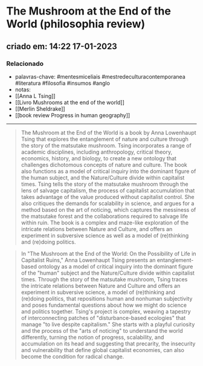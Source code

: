 # The Mushroom at the End of the World (philosophia review)
## criado em: 14:22 17-01-2023

### Relacionado

- palavras-chave: #mentesmiceliais #mestredeculturacontemporanea #literatura #filosofia #insumos #anglo
- notas: 
- [[Anna L Tsing]]
- [[Livro Mushrooms at the end of the world]]
- [[Merlin Sheldrake]]
- [[book review Progress in human geography]]
---
>The Mushroom at the End of the World is a book by Anna Lowenhaupt Tsing that explores the entanglement of nature and culture through the story of the matsutake mushroom. Tsing incorporates a range of academic disciplines, including anthropology, critical theory, economics, history, and biology, to create a new ontology that challenges dichotomous concepts of nature and culture. The book also functions as a model of critical inquiry into the dominant figure of the human subject, and the Nature/Culture divide within capitalist times. Tsing tells the story of the matsutake mushroom through the lens of salvage capitalism, the process of capitalist accumulation that takes advantage of the value produced without capitalist control. She also critiques the demands for scalability in science, and argues for a method based on the art of noticing, which captures the messiness of the matsutake forest and the collaborations required to salvage life within ruin. The book is a complex and maze-like exploration of the intricate relations between Nature and Culture, and offers an experiment in subversive science as well as a model of (re)thinking and (re)doing politics.

>In "The Mushroom at the End of the World: On the Possibility of Life in Capitalist Ruins," Anna Lowenhaupt Tsing presents an entanglement-based ontology as a model of critical inquiry into the dominant figure of the "human" subject and the Nature/Culture divide within capitalist times. Through the story of the matsutake mushroom, Tsing traces the intricate relations between Nature and Culture and offers an experiment in subversive science, a model of (re)thinking and (re)doing politics, that repositions human and nonhuman subjectivity and poses fundamental questions about how we might do science and politics together. Tsing's project is complex, weaving a tapestry of interconnecting patches of "disturbance-based ecologies" that manage "to live despite capitalism." She starts with a playful curiosity and the process of the "arts of noticing" to understand the world differently, turning the notion of progress, scalability, and accumulation on its head and suggesting that precarity, the insecurity and vulnerability that define global capitalist economies, can also become the condition for radical change.